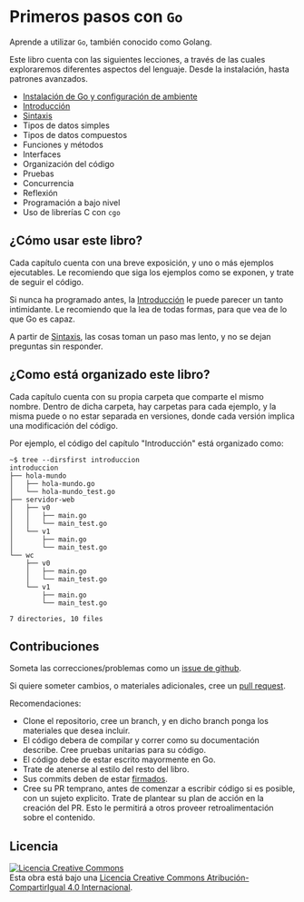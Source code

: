 # Primeros pasos con `Go`

Aprende a utilizar `Go`, también conocido como Golang.

Este libro cuenta con las siguientes lecciones, a través de las cuales exploraremos diferentes aspectos del lenguaje. Desde la instalación, hasta patrones avanzados.

- <a rel="noopener noreferrer" target="_blank" href="https://github.com/djangulo/primeros-pasos-con-go/tree/main/Instalacion.md">Instalación de Go y configuración de ambiente</a>
- <a rel="noopener noreferrer" target="_blank" href="https://github.com/djangulo/primeros-pasos-con-go/tree/main/Introduccion.md">Introducción</a>
- <a rel="noopener noreferrer" target="_blank" href="https://github.com/djangulo/primeros-pasos-con-go/tree/main/Sintaxis.md">Sintaxis</a>
- Tipos de datos simples
- Tipos de datos compuestos
- Funciones y métodos
- Interfaces
- Organización del código
- Pruebas
- Concurrencia
- Reflexión
- Programación a bajo nivel
- Uso de librerías C con `cgo`

## ¿Cómo usar este libro?

Cada capítulo cuenta con una breve exposición, y uno o más ejemplos ejecutables. Le recomiendo que siga los ejemplos como se exponen, y trate de seguir el código.

Si nunca ha programado antes, la <a rel="noopener noreferrer" target="_blank" href="https://github.com/djangulo/primeros-pasos-con-go/tree/main/Introduccion.md">Introducción</a> le puede parecer un tanto intimidante. Le recomiendo que la lea de todas formas, para que vea de lo que Go es capaz.

A partir de <a rel="noopener noreferrer" target="_blank" href="https://github.com/djangulo/primeros-pasos-con-go/tree/main/Sintaxis.md">Sintaxis</a>, las cosas toman un paso mas lento, y no se dejan preguntas sin responder.

## ¿Como está organizado este libro?

Cada capítulo cuenta con su propia carpeta que comparte el mismo nombre. Dentro de dicha carpeta, hay carpetas para cada ejemplo, y la misma puede o no estar separada en versiones, donde cada versión implica una modificación del código.

Por ejemplo, el código del capítulo "Introducción" está organizado como:

```
~$ tree --dirsfirst introduccion
introduccion
├── hola-mundo
│   ├── hola-mundo.go
│   └── hola-mundo_test.go
├── servidor-web
│   ├── v0
│   │   ├── main.go
│   │   └── main_test.go
│   └── v1
│       ├── main.go
│       └── main_test.go
└── wc
    ├── v0
    │   ├── main.go
    │   └── main_test.go
    └── v1
        ├── main.go
        └── main_test.go

7 directories, 10 files
```

## Contribuciones

Someta las correcciones/problemas como un [issue de github](https://github.com/djangulo/primeros-pasos-con-go/issues).

Si quiere someter cambios, o materiales adicionales, cree un [pull request](https://github.com/djangulo/primeros-pasos-con-go/pulls).

Recomendaciones:
- Clone el repositorio, cree un branch, y en dicho branch ponga los materiales que desea incluir.
- El código debera de compilar y correr como su documentación describe. Cree pruebas unitarias para su código.
- El código debe de estar escrito mayormente en Go.
- Trate de atenerse al estilo del resto del libro.
- Sus commits deben de estar [firmados](https://docs.github.com/en/free-pro-team@latest/github/authenticating-to-github/signing-commits).
- Cree su PR temprano, antes de comenzar a escribir código si es posible, con un sujeto explicito. Trate de plantear su plan de acción en la creación del PR. Esto le permitirá a otros proveer retroalimentación sobre el contenido.

## Licencia

<a rel="license" href="http://creativecommons.org/licenses/by-sa/4.0/"><img alt="Licencia Creative Commons" style="border-width:0" src="https://i.creativecommons.org/l/by-sa/4.0/88x31.png" /></a><br />Esta obra está bajo una <a rel="license" href="http://creativecommons.org/licenses/by-sa/4.0/">Licencia Creative Commons Atribución-CompartirIgual 4.0 Internacional</a>.